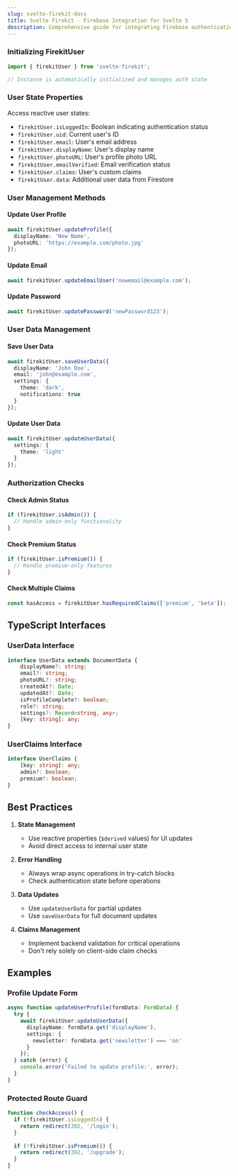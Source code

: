 ```yaml
---
slug: svelte-firekit-docs 
title: Svelte Firekit - Firebase Integration for Svelte 5 
description: Comprehensive guide for integrating Firebase authentication and user management in SvelteKit and Svelte 5 applications using the Svelte Firekit library
---
```



### Initializing FirekitUser

```typescript
import { firekitUser } from 'svelte-firekit';

// Instance is automatically initialized and manages auth state
```

### User State Properties

Access reactive user states:
- `firekitUser.isLoggedIn`: Boolean indicating authentication status
- `firekitUser.uid`: Current user's ID
- `firekitUser.email`: User's email address
- `firekitUser.displayName`: User's display name
- `firekitUser.photoURL`: User's profile photo URL
- `firekitUser.emailVerified`: Email verification status
- `firekitUser.claims`: User's custom claims
- `firekitUser.data`: Additional user data from Firestore

### User Management Methods

#### Update User Profile
```typescript
await firekitUser.updateProfile({
  displayName: 'New Name',
  photoURL: 'https://example.com/photo.jpg'
});
```

#### Update Email
```typescript
await firekitUser.updateEmailUser('newemail@example.com');
```

#### Update Password
```typescript
await firekitUser.updatePassword('newPassword123');
```

### User Data Management

#### Save User Data
```typescript
await firekitUser.saveUserData({
  displayName: 'John Doe',
  email: 'john@example.com',
  settings: {
    theme: 'dark',
    notifications: true
  }
});
```

#### Update User Data
```typescript
await firekitUser.updateUserData({
  settings: {
    theme: 'light'
  }
});
```

### Authorization Checks

#### Check Admin Status
```typescript
if (firekitUser.isAdmin()) {
  // Handle admin-only functionality
}
```

#### Check Premium Status
```typescript
if (firekitUser.isPremium()) {
  // Handle premium-only features
}
```

#### Check Multiple Claims
```typescript
const hasAccess = firekitUser.hasRequiredClaims(['premium', 'beta']);
```

## TypeScript Interfaces

### UserData Interface
```typescript
interface UserData extends DocumentData {
    displayName?: string;
    email?: string;
    photoURL?: string;
    createdAt?: Date;
    updatedAt?: Date;
    isProfileComplete?: boolean;
    role?: string;
    settings?: Record<string, any>;
    [key: string]: any;
}
```

### UserClaims Interface
```typescript
interface UserClaims {
    [key: string]: any;
    admin?: boolean;
    premium?: boolean;
}
```

## Best Practices

1. **State Management**
   - Use reactive properties (`$derived` values) for UI updates
   - Avoid direct access to internal user state

2. **Error Handling**
   - Always wrap async operations in try-catch blocks
   - Check authentication state before operations

3. **Data Updates**
   - Use `updateUserData` for partial updates
   - Use `saveUserData` for full document updates

4. **Claims Management**
   - Implement backend validation for critical operations
   - Don't rely solely on client-side claim checks

## Examples

### Profile Update Form
```typescript
async function updateUserProfile(formData: FormData) {
  try {
    await firekitUser.updateUserData({
      displayName: formData.get('displayName'),
      settings: {
        newsletter: formData.get('newsletter') === 'on'
      }
    });
  } catch (error) {
    console.error('Failed to update profile:', error);
  }
}
```

### Protected Route Guard
```typescript
function checkAccess() {
  if (!firekitUser.isLoggedIn) {
    return redirect(302, '/login');
  }
  
  if (!firekitUser.isPremium()) {
    return redirect(302, '/upgrade');
  }
}
```